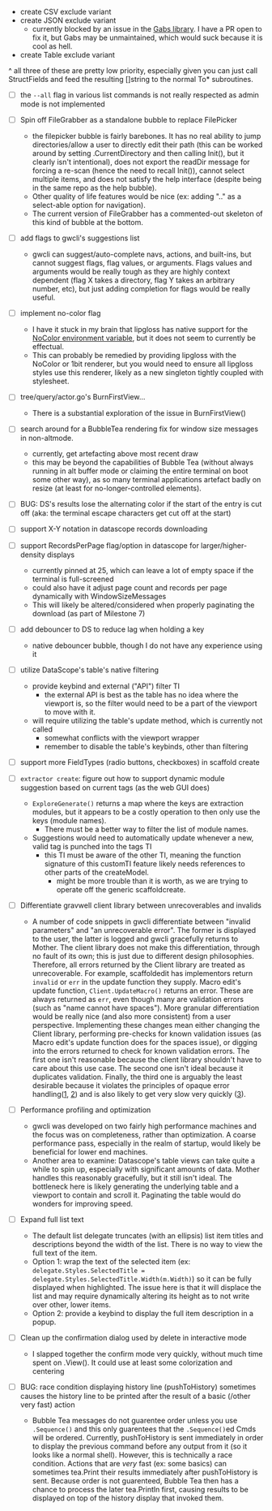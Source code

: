- create CSV exclude variant
- create JSON exclude variant
    - currently blocked by an issue in the [Gabs library](https://github.com/Jeffail/gabs). I have a PR open to fix it, but Gabs may be unmaintained, which would suck because it is cool as hell.
- create Table exclude variant

^ all three of these are pretty low priority, especially given you can just call StructFields and feed the resulting []string to the normal To* subroutines.

- [ ] the `--all` flag in various list commands is not really respected as admin mode is not implemented

- [ ] Spin off FileGrabber as a standalone bubble to replace FilePicker
    - the filepicker bubble is fairly barebones. It has no real ability to jump directories/allow a user to directly edit their path (this can be worked around by setting .CurrentDirectory and then calling Init(), but it clearly isn't intentional), does not export the readDir message for forcing a re-scan (hence the need to recall Init()), cannot select multiple items, and does not satisfy the help interface (despite being in the same repo as the help bubble).
    - Other quality of life features would be nice (ex: adding ".." as a select-able option for navigation).
    - The current version of FileGrabber has a commented-out skeleton of this kind of bubble at the bottom.

- [ ] add flags to gwcli's suggestions list
    - gwcli can suggest/auto-complete navs, actions, and built-ins, but cannot suggest flags, flag values, or arguments. Flags values and arguments would be really tough as they are highly context dependent (flag X takes a directory, flag Y takes an arbitrary number, etc), but just adding completion for flags would be really useful.

- [ ] implement no-color flag
    - I have it stuck in my brain that lipgloss has native support for the [NoColor environment variable](https://no-color.org/), but it does not seem to currently be effectual.
    - This can probably be remedied by providing lipgloss with the NoColor or 1bit renderer, but you would need to ensure all lipgloss styles use this renderer, likely as a new singleton tightly coupled with stylesheet.

- [ ] tree/query/actor.go's BurnFirstView...
    - There is a substantial exploration of the issue in BurnFirstView()

- [ ] search around for a BubbleTea rendering fix for window size messages in non-altmode.
    - currently, get artefacting above most recent draw
    - this may be beyond the capabilities of Bubble Tea (without always running in alt buffer mode or claiming the entire terminal on boot some other way), as so many terminal applications artefact badly on resize (at least for no-longer-controlled elements).

- [ ] BUG: DS's results lose the alternating color if the start of the entry is cut off (aka: the terminal escape characters get cut off at the start)

- [ ] support X-Y notation in datascope records downloading

- [ ] support RecordsPerPage flag/option in datascope for larger/higher-density displays
    - currently pinned at 25, which can leave a lot of empty space if the terminal is full-screened
    - could also have it adjust page count and records per page dynamically with WindowSizeMessages
    - This will likely be altered/considered when properly paginating the download (as part of Milestone 7)

- [ ] add debouncer to DS to reduce lag when holding a key
    - native debouncer bubble, though I do not have any experience using it

- [ ] utilize DataScope's table's native filtering
    - provide keybind and external ("API") filter TI
        - the external API is best as the table has no idea where the viewport is, so the filter would need to be a part of the viewport to move with it.
    - will require utilizing the table's update method, which is currently not called
        - somewhat conflicts with the viewport wrapper
        - remember to disable the table's keybinds, other than filtering

- [ ] support more FieldTypes (radio buttons, checkboxes) in scaffold create

- [ ] `extractor create`: figure out how to support dynamic module suggestion based on current tags (as the web GUI does)
    - `ExploreGenerate()` returns a map where the keys are extraction modules, but it appears to be a costly operation to then only use the keys (module names).
        - There must be a better way to filter the list of module names.
    - Suggestions would need to automatically update whenever a new, valid tag is punched into the tags TI
        - this TI must be aware of the other TI, meaning the function signature of this customTI feature likely needs references to other parts of the createModel.
            - might be more trouble than it is worth, as we are trying to operate off the generic scaffoldcreate.

- [ ] Differentiate gravwell client library between unrecoverables and invalids
    - A number of code snippets in gwcli differentiate between "invalid parameters" and "an unrecoverable error". The former is displayed to the user, the latter is logged and gwcli gracefully returns to Mother. The client library does not make this differentiation, through no fault of its own; this is just due to different design philosophies. Therefore, all errors returned by the Client library are treated as unrecoverable. For example, scaffoldedit has implementors return `invalid` or `err` in the update function they supply. Macro edit's update function, `Client.UpdateMacro()` returns an error. These are always returned as `err`, even though many are validation errors (such as "name cannot have spaces"). More granular differentiation would be really nice (and also more consistent) from a user perspective. Implementing these changes mean either changing the Client library, performing pre-checks for known validation issues (as Macro edit's update function does for the spaces issue), or digging into the errors returned to check for known validation errors. The first one isn't reasonable because the client library shouldn't have to care about this use case. The second one isn't ideal because it duplicates validation. Finally, the third one is arguably the least desirable because it violates the principles of opaque error handling([1](https://dave.cheney.net/2016/04/27/dont-just-check-errors-handle-them-gracefully), [2](https://dave.cheney.net/2016/04/07/constant-errors)) and is also likely to get very slow very quickly ([3](https://www.dolthub.com/blog/2024-05-31-benchmarking-go-error-handling/)).

- [ ] Performance profiling and optimization
    - gwcli was developed on two fairly high performance machines and the focus was on completeness, rather than optimization. A coarse performance pass, especially in the realm of startup, would likely be beneficial for lower end machines.
    - Another area to examine: Datascope's table views can take quite a while to spin up, especially with significant amounts of data. Mother handles this reasonably gracefully, but it still isn't ideal. The bottleneck here is likely generating the underlying table and a viewport to contain and scroll it. Paginating the table would do wonders for improving speed.

- [ ] Expand full list text
    - The default list delegate truncates (with an ellipsis) list item titles and descriptions beyond the width of the list. There is no way to view the full text of the item.
    - Option 1: wrap the text of the selected item (ex: `delegate.Styles.SelectedTitle = delegate.Styles.SelectedTitle.Width(m.Width)`) so it can be fully displayed when highlighted. The issue here is that it will displace the list and may require dynamically altering its height as to not write over other, lower items.
    - Option 2: provide a keybind to display the full item description in a popup.

- [ ] Clean up the confirmation dialog used by delete in interactive mode
    - I slapped together the confirm mode very quickly, without much time spent on .View(). It could use at least some colorization and centering

- [ ] BUG: race condition displaying history line (pushToHistory) sometimes causes the history line to be printed after the result of a basic (/other very fast) action
    - Bubble Tea messages do not guarentee order unless you use `.Sequence()` and this only guarentees that the `.Sequence()`ed Cmds will be ordered. Currently, pushToHistory is sent immediately in order to display the previous command before any output from it (so it looks like a normal shell). However, this is technically a race condition. Actions that are *very* fast (ex: some basics) can sometimes tea.Print their results immediately after pushToHistory is sent. Because order is not guarenteed, Bubble Tea then has a chance to process the later tea.Println first, causing results to be displayed on top of the history display that invoked them.